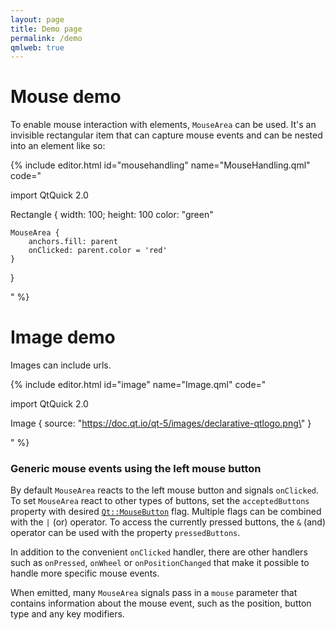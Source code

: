```yaml
---
layout: page
title: Demo page
permalink: /demo
qmlweb: true
---
```


# Mouse demo

To enable mouse interaction with elements, `MouseArea` can be used. It's an invisible rectangular item that can capture mouse events and can be nested into an element like so:

{% include editor.html id="mousehandling" name="MouseHandling.qml" code="

import QtQuick 2.0

Rectangle {
    width: 100; height: 100
    color: \"green\"

    MouseArea {
        anchors.fill: parent
        onClicked: parent.color = 'red'
    }
}

" %}

# Image demo

Images can include urls.

{% include editor.html id="image" name="Image.qml" code="

import QtQuick 2.0

Image {
    source: \"https://doc.qt.io/qt-5/images/declarative-qtlogo.png\"
}


" %}

### Generic mouse events using the left mouse button

By default `MouseArea` reacts to the left mouse button and signals `onClicked`. To set `MouseArea` react to other types of buttons, set the `acceptedButtons` property with desired [`Qt::MouseButton`](http://doc.qt.io/qt-5/qt.html#MouseButton-enum) flag. Multiple flags can be combined with the `|` (or) operator. To access the currently pressed buttons, the `&` (and) operator can be used with the property `pressedButtons`.

In addition to the convenient `onClicked` handler, there are other handlers such as `onPressed`, `onWheel` or `onPositionChanged` that make it possible to handle more specific mouse events.

When emitted, many `MouseArea` signals pass in a `mouse` parameter that contains information about the mouse event, such as the position, button type and any key modifiers.


